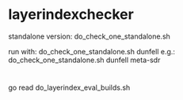 # layerindexchecker

standalone version: do_check_one_standalone.sh 

run with: do_check_one_standalone.sh dunfell <layername>
    e.g.: do_check_one_standalone.sh dunfell meta-sdr

#
go read do_layerindex_eval_builds.sh 

